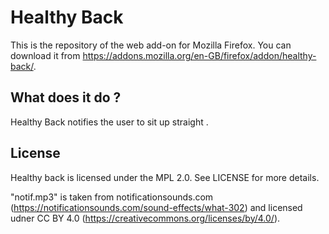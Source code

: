# Healthy Back

This is the repository of the web add-on for Mozilla Firefox.
You can download it from https://addons.mozilla.org/en-GB/firefox/addon/healthy-back/.

## What does it do ?

Healthy Back notifies the user to sit up straight .

## License

Healthy back is licensed under the MPL 2.0. See LICENSE for more details.

"notif.mp3" is taken from notificationsounds.com (https://notificationsounds.com/sound-effects/what-302) and licensed udner CC BY 4.0 (https://creativecommons.org/licenses/by/4.0/).
